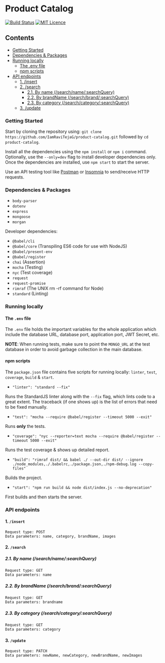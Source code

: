 # Product Catalog

[![Build Status](https://travis-ci.org/IamRaviTejaG/product-catalog.svg?branch=master)](https://travis-ci.org/IamRaviTejaG/product-catalog)
[![MIT Licence](https://badges.frapsoft.com/os/mit/mit.png?v=103)](https://opensource.org/licenses/mit-license.php)

## Contents
- [Getting Started](#getting-started)
- [Dependencies &amp; Packages](#dependencies-amp-packages)
- [Running locally](#running-locally)
  - [The .env file](#the-env-file)
  - [npm scripts](#npm-scripts)
- [API endpoints](#api-endpoints)
  - [1. /insert](#1-insert)
  - [2. /search](#2-search)
    - [2.1. By name (/search/name/:searchQuery)](#21-by-name-searchnamesearchquery)
    - [2.2. By brandName (/search/brand/:searchQuery)](#22-by-brandname-searchbrandsearchquery)
    - [2.3. By category (/search/category/:searchQuery)](#23-by-category-searchcategorysearchquery)
  - [3. /update](#3-update)

### Getting Started
Start by cloning the repository using: `git clone https://github.com/IamRaviTejaG/product-catalog.git` followed by `cd product-catalog`.

Install all the dependencies using the `npm install` or `npm i` command. Optionally, use the `--only=dev` flag to install developer dependencies only. Once the dependencies are installed, use `npm start` to start the server.

Use an API testing tool like [Postman](https://www.getpostman.com/downloads/) or [Insomnia](https://insomnia.rest/download/) to send/receive HTTP requests.

### Dependencies & Packages
- `body-parser`
- `dotenv`
- `express`
- `mongoose`
- `morgan`

Developer dependencies:

- `@babel/cli`
- `@babel/core` (Transpiling ES6 code for use with NodeJS)
- `@babel/present-env`
- `@babel/register`
- `chai` (Assertion)
- `mocha` (Testing)
- `nyc` (Test coverage)
- `request`
- `request-promise`
- `rimraf` (The UNIX rm -rf command for Node)
- `standard` (Linting)

### Running locally
#### The `.env` file
The `.env` file holds the important variables for the whole application which include the database URL, database port, application port, JWT Secret, etc.

**NOTE**: When running tests, make sure to point the `MONGO_URL` at the test database in order to avoid garbage collection in the main database.

#### npm scripts
The `package.json` file contains five scripts for running locally: `linter`, `test`, `coverage`, `build` & `start`.

- `"linter": "standard --fix"`

Runs the StandardJS linter along with the `--fix` flag, which lints code to a great extent. The traceback (if one shows up) is the list of errors that need to be fixed manually.

- `"test": "mocha --require @babel/register --timeout 5000 --exit"`

Runs **only** the tests.

- `"coverage": "nyc --reporter=text mocha --require @babel/register --timeout 5000 --exit"`

Runs the test coverage & shows up detailed report.

- `"build": "rimraf dist/ && babel ./ --out-dir dist/ --ignore ./node_modules,./.babelrc,./package.json,./npm-debug.log --copy-files"`

Builds the project.

- `"start": "npm run build && node dist/index.js --no-deprecation"`

First builds and then starts the server.

### API endpoints
#### 1. `/insert`
```
Request type: POST
Data parameters: name, category, brandName, images
```

#### 2. `/search`
##### 2.1. By name (/search/name/:searchQuery)
```
Request type: GET
Data parameters: name
```

##### 2.2. By brandName (/search/brand/:searchQuery)
```
Request type: GET
Data parameters: brandname
```

##### 2.3. By category (/search/category/:searchQuery)
```
Request type: GET
Data parameters: category
```

#### 3. `/update`
```
Request type: PATCH
Data parameters: newName, newCategory, newBrandName, newImages
```